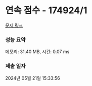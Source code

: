 # 연속 점수 - 174924/1 

[문제 링크](https://level.goorm.io/exam/174924/%EC%97%B0%EC%86%8D-%EC%A0%90%EC%88%98/quiz/1) 

### 성능 요약

메모리: 31.40 MB, 시간: 0.07 ms

### 제출 일자

2024년 05월 21일 15:33:56

